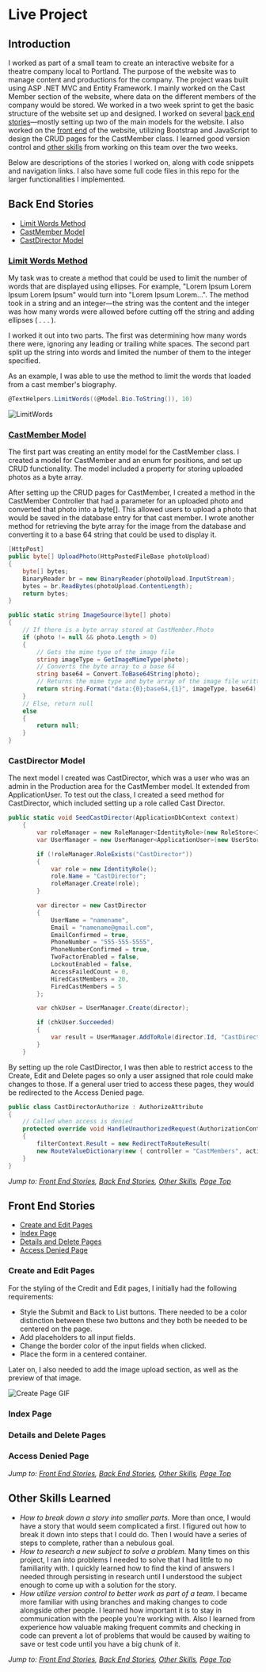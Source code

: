 # Live Project

## Introduction

I worked as part of a small team to create an interactive website for a theatre company local to Portland. The purpose of the website was to manage content and productions for the company. The project waas built using ASP .NET MVC and Entity Framework. I mainly worked on the Cast Member section of the website, where data on the different members of the company would be stored. We worked in a two week sprint to get the basic structure of the website set up and designed. I worked on several [back end stories](#back-end-stories)—mostly setting up two of the main models for the website. I also worked on the [front end](#front-end-stories) of the website, utilizing Bootstrap and JavaScript to design the CRUD pages for the CastMember class. I learned good version control and [other skills](#other-skills-learned) from working on this team over the two weeks.

Below are descriptions of the stories I worked on, along with code snippets and navigation links. I also have some full code files in this repo for the larger functionalities I implemented.

## Back End Stories

* [Limit Words Method](#limit-words-method)
* [CastMember Model](#castmember-model)
* [CastDirector Model](#castdirector-model)

### [Limit Words Method](https://github.com/samasargent/JobPlacementDashboard/blob/main/LimitWords.cs)

My task was to create a method that could be used to limit the number of words that are displayed using ellipses. For example, "Lorem Ipsum Lorem Ipsum Lorem Ipsum" would turn into "Lorem Ipsum Lorem...". The method took in a string and an integer—the string was the content and the integer was how many words were allowed before cutting off the string and adding ellipses ( . . . ).

I worked it out into two parts. The first was determining how many words there were, ignoring any leading or trailing white spaces. The second part split up the string into words and limited the number of them to the integer specified.

As an example, I was able to use the method to limit the words that loaded from a cast member's biography.
```c#
@TextHelpers.LimitWords((@Model.Bio.ToString()), 10)
```
![LimitWords](https://github.com/samasargent/JobPlacementDashboard/blob/main/limitwordsexample.png)

### [CastMember Model](https://github.com/samasargent/JobPlacementDashboard/blob/main/CastMember.cs)

The first part was creating an entity model for the CastMember class. I created a model for CastMember and an enum for positions, and set up CRUD functionality.
The model included a property for storing uploaded photos as a byte array.

After setting up the CRUD pages for CastMember, I created a method in the CastMember Controller that had a parameter for an uploaded photo and converted that photo into a byte[]. This allowed users to upload a photo that would be saved in the database entry for that cast member. I wrote another method for retrieving the byte array for the image from the database and converting it to a base 64 string that could be used to display it.

```c#
[HttpPost]
public byte[] UploadPhoto(HttpPostedFileBase photoUpload)
{
    byte[] bytes;
    BinaryReader br = new BinaryReader(photoUpload.InputStream);
    bytes = br.ReadBytes(photoUpload.ContentLength);
    return bytes;
}

public static string ImageSource(byte[] photo)
{
    // If there is a byte array stored at CastMember.Photo
    if (photo != null && photo.Length > 0)
    {
        // Gets the mime type of the image file
        string imageType = GetImageMimeType(photo);
        // Converts the byte array to a base 64 
        string base64 = Convert.ToBase64String(photo);
        // Returns the mime type and byte array of the image file written as below
        return string.Format("data:{0};base64,{1}", imageType, base64);
    }
    // Else, return null
    else
    {
        return null;
    }
}
```

### CastDirector Model

The next model I created was CastDirector, which was a user who was an admin in the Production area for the CastMember model. It extended from ApplicationUser.
To test out the class, I created a seed method for CastDirector, which included setting up a role called Cast Director.

```c#
public static void SeedCastDirector(ApplicationDbContext context)
    {
        var roleManager = new RoleManager<IdentityRole>(new RoleStore<IdentityRole>(context));
        var UserManager = new UserManager<ApplicationUser>(new UserStore<ApplicationUser>(context));

        if (!roleManager.RoleExists("CastDirector"))
        {
            var role = new IdentityRole();
            role.Name = "CastDirector";
            roleManager.Create(role);
        }

        var director = new CastDirector
        {
            UserName = "namename",
            Email = "namename@gmail.com",
            EmailConfirmed = true,
            PhoneNumber = "555-555-5555",
            PhoneNumberConfirmed = true,
            TwoFactorEnabled = false,
            LockoutEnabled = false,
            AccessFailedCount = 0,
            HiredCastMembers = 20,
            FiredCastMembers = 5
        };

        var chkUser = UserManager.Create(director);

        if (chkUser.Succeeded)
        {
            var result = UserManager.AddToRole(director.Id, "CastDirector");
        }
    }
```

By setting up the role CastDirector, I was then able to restrict access to the Create, Edit and Delete pages so only a user assigned that role could make changes to those. If a general user tried to access these pages, they would be redirected to the Access Denied page.

```c#
public class CastDirectorAuthorize : AuthorizeAttribute
{
    // Called when access is denied
    protected override void HandleUnauthorizedRequest(AuthorizationContext filterContext)
    {
        filterContext.Result = new RedirectToRouteResult(
        new RouteValueDictionary(new { controller = "CastMembers", action = "AccessDenied" }));
    }
}
```

_Jump to: [Front End Stories](#front-end-stories), [Back End Stories](#back-end-stories), [Other Skills](#other-skills-learned), [Page Top](#live-project)_

## Front End Stories

* [Create and Edit Pages](#create-and-edit-pages)
* [Index Page](#index-page)
* [Details and Delete Pages](#details-and-delete-pages)
* [Access Denied Page](#access-denied-page)

### Create and Edit Pages

For the styling of the Credit and Edit pages, I initially had the following requirements:

* Style the Submit and Back to List buttons. There needed to be a color distinction between these two buttons and they both be needed to be centered on the page.
* Add placeholders to all input fields. 
* Change the border color of the input fields when clicked.
* Place the form in a centered container.

Later on, I also needed to add the image upload section, as well as the preview of that image.

![Create Page GIF](https://github.com/samasargent/JobPlacementDashboard/blob/main/createpage.gif)
 
### Index Page

### Details and Delete Pages

### Access Denied Page

_Jump to: [Front End Stories](#front-end-stories), [Back End Stories](#back-end-stories), [Other Skills](#other-skills-learned), [Page Top](#live-project)_

## Other Skills Learned

* _How to break down a story into smaller parts._ More than once, I would have a story that would seem complicated a first. I figured out how to break it down into steps that I could do. Then I would have a series of steps to complete, rather than a nebulous goal.
* _How to research a new subject to solve a problem._ Many times on this project, I ran into problems I needed to solve that I had little to no familiarity with. I quickly learned how to find the kind of answers I needed through persisting in research until I understood the subject enough to come up with a solution for the story.
* _How utilize version control to better work as part of a team._ I became more familiar with using branches and making changes to code alongside other people. I learned how important it is to stay in communication with the people you're working with. Also I learned from experience how valuable making frequent commits and checking in code can prevent a lot of problems that would be caused by waiting to save or test code until you have a big chunk of it.

_Jump to: [Front End Stories](#front-end-stories), [Back End Stories](#back-end-stories), [Other Skills](#other-skills-learned), [Page Top](#live-project)_


